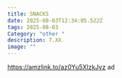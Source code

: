 ```yaml
---
title: SNACKS
date: 2025-08-03T12:34:05.522Z
tags: 2025-08-03
Category: "other "
description: 7.XX
image: ""
---
```

https://amzlink.to/az0Yu5XlzkJyz  ad